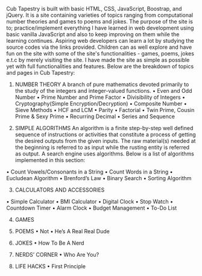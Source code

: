 Cub Tapestry is built with basic HTML, CSS, JavaScript, Boostrap, and jQuery. It is a site containing varieties of topics ranging from computational number theories and games to poems and jokes. The purpose of the site is to; practice/implement everything I have learned in web development using basic vanilla JavaScript and also to keep improving on them while the learning continues. Aspiring web developers can learn a lot by studying the source codes via the links provided. Children can as well explore and have fun on the site with some of the site's functionalities - games, poems, jokes e.t.c by merely visiting the site.
I have made the site as simple as possible yet with full functionalities and features. Below are the breakdown of topics and pages in Cub Tapestry:

1.	NUMBER THEORY
A branch of pure mathematics devoted primarily to the study of the integers and integer-valued functions. 
•	Even and Odd Number
•	Prime Number and Prime Factor
•	Divisibility of Integers
•	Cryptography(Simple Encryption/Decryption)
•	Composite Number
•	Sieve Methods
•	HCF and LCM
•	Parity
•	Factorial
•	Twin Prime, Cousin Prime & Sexy Prime
•	Recurring Decimal
•	Series and Sequence
 
2.	SIMPLE ALGORITHMS
An algorithm is a finite step-by-step well defined sequence of instructions or activities that constitute a process of getting the desired outputs from the given inputs. The raw material(s) needed at the beginning is referred to as input while the rusting entity is referred as output. A search engine uses algorithms. Below is a list of algorithms implemented in this section:
 
•	Count Vowels/Consonants in a String
•	Count Words in a String
•	Eucludean Algorithm
•	Brenford’s Law
•	Binary Search
•	Sorting Algorithm
 

3.	CALCULATORS AND ACCESSORIES
 
•	Simple Calculator
•	BMI Calculator
•	Digital Clock
•	Stop Watch
•	Countdown Timer
•	Alarm Clock
•	Budget Management
•	To-Do List
 

4.	GAMES
 
 

5.	POEMS
•	Not
•	He’s A Real Real Dude

6.	JOKES
•	How To Be A Nerd

7.	NERDS’ CORNER
•	Who Are You?

8.	LIFE HACKS
•	First Principle













